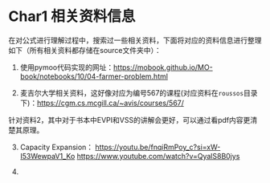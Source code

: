 # Char1 相关资料信息

在对公式进行理解过程中，搜索过一些相关资料，下面将对应的资料信息进行整理如下（所有相关资料都存储在source文件夹中）：

1. 使用pymoo代码实现的网址：https://mobook.github.io/MO-book/notebooks/10/04-farmer-problem.html

2. 麦吉尔大学相关资料，这好像对应为编号567的课程(对应资料在`roussos`目录下)：https://cgm.cs.mcgill.ca/~avis/courses/567/

针对资料2，其中对于书本中EVPI和VSS的讲解会更好，可以通过看pdf内容更清楚其原理。

3. Capacity Expansion：
https://youtu.be/fnqiRmPoy_c?si=xW-I53WewpaV1_Ko
https://www.youtube.com/watch?v=QyalS8B0jys

4. 